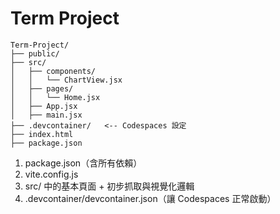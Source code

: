 # Term Project


```tree
Term-Project/
├── public/
├── src/
│   ├── components/
│   │   └── ChartView.jsx
│   ├── pages/
│   │   └── Home.jsx
│   ├── App.jsx
│   ├── main.jsx
├── .devcontainer/   <-- Codespaces 設定
├── index.html
├── package.json
```



1. package.json（含所有依賴）
2. vite.config.js
3. src/ 中的基本頁面 + 初步抓取與視覺化邏輯
4. .devcontainer/devcontainer.json（讓 Codespaces 正常啟動）